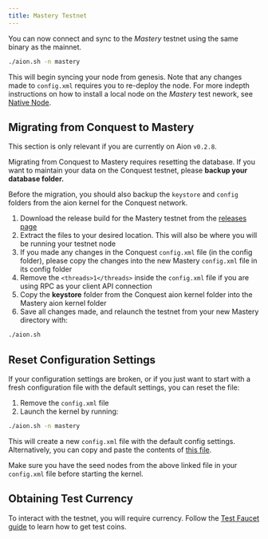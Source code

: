 ```yaml
---
title: Mastery Testnet
---
```


You can now connect and sync to the _Mastery_ testnet using the same binary as the mainnet.

```bash
./aion.sh -n mastery
```

This will begin syncing your node from genesis. Note that any changes made to `config.xml` requires you to re-deploy the node. For more indepth instructions on how to install a local node on the _Mastery_ test nework, see [Native Node](/aion-node/node-setup/native_node).

## Migrating from Conquest to Mastery

This section is only relevant if you are currently on Aion `v0.2.8`.

Migrating from Conquest to Mastery requires resetting the database. If you want to maintain your data on the Conquest testnet, please **backup your database folder.**

Before the migration, you should also backup the `keystore` and `config` folders from the aion kernel for the Conquest network.

1. Download the release build for the Mastery testnet from the [releases page](https://github.com/aionnetwork/aion/releases/tag/v0.3.0.q)
2. Extract the files to your desired location. This will also be where you will be running your testnet node
3. If you made any changes in the Conquest `config.xml` file (in the config folder), please copy the changes into the new Mastery `config.xml` file in its config folder
4. Remove the `<threads>1</threads>` inside the `config.xml` file if you are using RPC as your client API connection
5. Copy the **keystore** folder from the Conquest aion kernel folder into the Mastery aion kernel folder
6. Save all changes made, and relaunch the testnet from your new Mastery directory with:

```bash
./aion.sh
```

## Reset Configuration Settings

If your configuration settings are broken, or if you just want to start with a fresh configuration file with the default settings, you can reset the file:

1. Remove the `config.xml` file
2. Launch the kernel by running:

```bash
./aion.sh -n mastery
```

This will create a new `config.xml` file with the default config settings. Alternatively, you can copy and paste the contents of [this file](https://github.com/aionnetwork/aion/blob/testnet_q3_mastery/modBoot/resource/`config.xml`).

Make sure you have the seed nodes from the above linked file in your `config.xml` file before starting the kernel.

## Obtaining Test Currency

To interact with the testnet, you will require currency. Follow the [Test Faucet guide](dapp-development/test-coin-faucet) to learn how to get test coins.